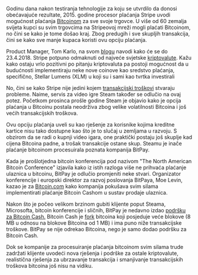 Godinu dana nakon testiranja tehnologije za koju se utvrdilo da donosi obećavajuće rezultate, 2015. godine procesor plaćanja Stripe uvodi mogućnost plaćanja [Bitcoinom][btc] za sve svoje trgovce. U više od 60 zemalja svijeta kupci su svim trgovcima na Stripeovoj mreži mogli plaćati Bitcoinom, no čini se kako je tome došao kraj. Zbog predugih i sve skupljih transakcija, čini se kako sve manje kupaca koristi ovu opciju plaćanja. 

Product Manager, Tom Karlo, na svom [blogu][blog] navodi kako će se do 23.4.2018. Stripe potpuno odmaknuti od najveće svjetske [kriptovalute][cc]. Kažu kako ostaju vrlo pozitivni po pitanju kriptovaluta pa postoji mogućnost da u budućnosti implementiraju neke nove coinove kao sredstvo plaćanja, specifično, Stellar Lumens (XLM) u koji su i sami kao tvrtka investirali

No, čini se kako Stripe nije jedini kojem [transakcijski troškovi][fee] stvaraju probleme. Naime, servis za video igre Steam također se odlučio na ovaj potez. Početkom prosinca prošle godine Steam je objavio kako je opcija plaćanja u Bitcoinu postala neodrživa zbog velike volatilnosti Bitcoina i još većih transakcijskih troškova. 

Ovu opciju plaćanja uveli su kao rješenje za korisnike kojima kreditne kartice nisu tako dostupne kao što je to slučaj u zemljama u razvoju. S obzirom da se radi o kupnji video igara, one praktički postaju još skuplje kad cijena Bitcoina padne, a trošak transakcije ostane skup. Steamu je inače plaćanje bitcoinom  procesuirala poznata kompanija BitPay.

Kada je prošlotjedna bitcoin konferencija pod nazivom "The North American Bitcoin Conference" izjavila kako iz istih razloga više ne prihvaća plaćanje ulaznica u bitcoinu, BitPay je odlučio promjeniti neke stvari. Organizator konferencije i europski direktor za razvoj poslovanja BitPaya, Moe Levin, kazao je za [Bitcoin.com][link] kako kompanija pokušava svim silama implementirati plaćanje Bitcoin Cashom u sustav prodaje ulaznica.

Nakon što je počeo velikom brzinom gubiti klijente poput Steama, Microsofta, bitcoin konferencije i sličnih, BitPay je nedavno izdao [podršku za Bitcoin Cash.][bitpay] Bitcoin Cash je [fork][fork] bitcoina koji posjeduje veće blokove (8 MB u odnosu na blokove Bitcoina od 1 MB) i ima puno niže transakcijske troškove. BitPay se nije odrekao Bitcoina, nego je samo dodao podršku za Bitcoin Cash.

Dok se kompanije za procesuiranje plaćanja bitcoinom svim silama trude zadržati klijente uvodeći nova rješenja i podrške za ostale kriptovalute, realistična rješenja za ubrzavanje transakcija i smanjivanje transakcijskih troškova bitcoina još nisu na vidiku.

[btc]: https://bitfalls.com/hr/2017/09/01/send-receive-bitcoin/
[fee]: https://bitfalls.com/hr/glossary/#transaction-fee
[fork]: https://bitfalls.com/hr/2017/11/07/segwit2x-fork-can-expect-whos-behind/
[cc]: https://bitfalls.com/hr/2017/08/20/cryptocurrency/
[blog]: https://stripe.com/blog/ending-bitcoin-support
[link]: https://news.bitcoin.com/miami-bitcoin-conference-stops-accepting-bitcoin-due-to-fees-and-congestion/
[bitpay]: https://support.bitpay.com/hc/en-us/articles/115004671663-BitPay-s-Adopted-Conventions-for-Bitcoin-Cash-Addresses-URIs-and-Payment-Requests
